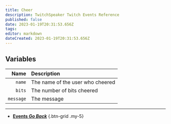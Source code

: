 ```yaml
---
title: Cheer
description: TwitchSpeaker Twitch Events Reference
published: false
date: 2023-01-19T20:31:53.656Z
tags: 
editor: markdown
dateCreated: 2023-01-19T20:31:53.656Z
---
```


## Variables
Name | Description
----:|:------------
`name` | The name of the user who cheered
`bits` | The number of bits cheered
`message` | The message

---

- [<i class="mdi mdi-chevron-left"></i>**Events *Go Back***](/TwitchSpeaker/Events)
{.btn-grid .my-5}